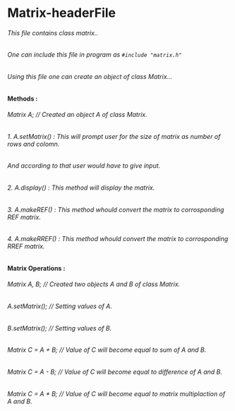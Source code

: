 # Matrix-headerFile
###### This file contains class matrix..
###### One can include this file in program as ```#include "matrix.h"```
###### Using this file one can create an object of class Matrix...

#### Methods :
######  Matrix A;               // Created an object A of class Matrix.
###### 1. A.setMatrix() : This will prompt user for the size of matrix as number of rows and colomn.
######                  And according to that user would have to give input.
###### 2. A.display()   : This method will display the matrix.
###### 3. A.makeREF()   : This method whould convert the matrix to corrosponding REF matrix.
###### 4. A.makeRREF()  : This method whould convert the matrix to corrosponding RREF matrix.

#### Matrix Operations :
###### Matrix A, B;             // Created two objects A and B of class Matrix.
###### A.setMatrix();           // Setting values of A.
###### B.setMatrix();           // Setting values of B.
###### Matrix C = A + B;     // Value of C will become equal to sum of A and B.
###### Matrix C = A - B;     // Value of C will become equal to difference of A and B.
###### Matrix C = A * B;     // Value of C will become equal to matrix multiplaction of A and B.
